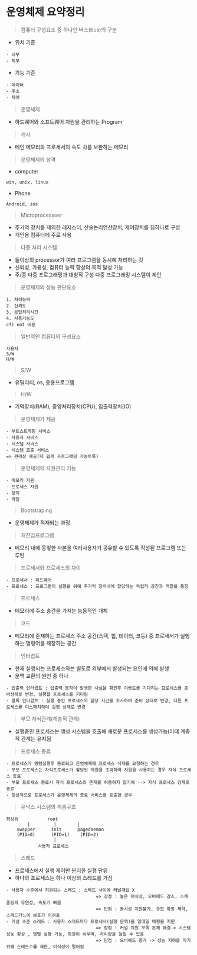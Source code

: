 # 운영체제 요약정리

> 컴퓨터 구성요소 중 하나인 버스(bus)의 구분<br>
- 위치 기준
```
- 내부
- 외부
```
- 기능 기준
```
- 데이터
- 주소
- 제어
```
> 운영체제<br>
- 하드웨어와 소프트웨어 자원을 관리하는 Program
> 캐시<br>
- 메인 메모리와 프로세서의 속도 차를 보완하는 메모리
> 운영체제의 성격<br>
- computer
```
win, unix, linux
```
- Phone
```
Android, ios
```
> Microprocessoer<br>
- 주기억 장치를 제외한 레지스터, 산술논리연산장치, 제어장치를 칩하나로 구성
- 개인용 컴퓨터에 주로 사용
> 다중 처리 시스템<br>
- 둘이상의 processor가 여러 프로그램을 동시에 처리하는 것
- 신뢰성, 가용성, 컴퓨터 능력 향상의 목적 달성 가능
- 주/종 다중 프로그래밍과 대칭적 구성 다중 프로그래밍 시스템이 제안
> 운영체제의 성능 판단요소
```
1. 처리능력
2. 신뢰도
3. 응답처리시간
4. 사용가능도
cf) not 비용
```
> 일반적인 컴퓨터의 구성요소<br>
```
사용자
S/W
H/W
```
> S/W<br>
- 유틸리티, os, 응용프로그램
> H/W<br>
- 기억장치(RAM), 중앙처리장치(CPU), 입출력장치(IO)
> 운영체제가 제공<br>
```
- 부트스트래핑 서비스
- 사용자 서비스
- 시스템 서비스
- 시스템 호출 서비스
=> 편리성 제공(더 쉽게 프로그래밍 가능토록)
```
> 운영체제의 자원관리 기능<br>
```
- 메모리 자원
- 프로세스 자원
- 장치
- 파일
```
> Bootstraping<br>
- 운영체제가 적재되는 과정
> 재진입프로그램<br>
- 메모리 내에 동잏한 사본을 여러사용자가 공유할 수 있도록 작성된 프로그램 또는 루틴
> 프로세서와 프로세스의 차이<br>
```
- 프로세서 : 하드웨어
- 프로세스 : 프로그램이 실행을 위해 주기억 장치내에 할당하는 독립적 공간과 역할을 통칭
```
> 프로세스<br>
- 메모리에 주소 송간을 가지는 능동적인 개체
> 코드<br>
- 메모리에 존재하는 프로세스 주소 공간(스택, 힙, 데이터, 코등) 중 프로세서가 실행하는 명령어를 제장하는 공간
> 인터럽트<br>
- 현재 실행되는 프로세스와는 별도로 외부에서 발생되는 요인에 의해 발생
- 문맥 교환의 원인 중 하나
```
- 입출력 인터럽트 : 입출력 동작이 발생한 사실을 확인후 이벤트를 기다리는 프로세스를 준비상태로 변경, 실행할 프로세스를 기다림
- 클록 인터럽트 : 실행 중인 프로세스의 할당 시간을 조사하여 준비 상태로 변경, 다른 프로세스를 디스패치하여 실행 상태로 변경
```
> 부모 자식관계(계층적 관계)<br>
- 실행중인 프로세스는 생성 시스템을 호출해 새로운 프로세스를 생성가능(이떄 계층적 관계는 유지됨
> 프로세스 종료<br>
```
- 프로세스가 명령실행후 종료되고 운영체제에 프로세스 삭제를 요청하는 경우
- 부모 프로세스는 자식프로세스가 할당된 자원을 초과하여 자원을 사용하는 경우 자식 프로세스 종료
- 부모 프로세스 종료시 자식 프로세스의 존재를 허용하지 않기에 --> 자식 프로세스 강제로 종료
- 정상적으로 프로세스가 운영체제의 종료 서비스를 호출한 경우
```
> 유닉스 시스템의 계층구조<br>
```
최상위           root
        |         |        |
    swapper      init      pagedaemon
    (PID=0)      (PID=1)    (PID=2)
                  |
            사용자 프로세스
```
> 스레드<br>
- 프로세스에서 실행 제어만 분리한 실행 단위
- 하나의 프로세스는 하나 이상의 스레드를 가짐
```
- 사용자 수준에서 지원되는 스레드 : 스레드 사이에 터널개입 X 
                                  => 장점 : 높은 이식성, 오버헤드 감소, 스케줄링의 유연성, 속도가 빠름
                                  => 단점 : 동시성 지원불가, 규모 확장 제약, 스레드가느이 보호가 어려움
- 커널 수준 스레드 : 사용자 스레드마다 프로세서(실행 문맥)을 일대일 매핑을 지원
                                  => 장점 : 커널 지원 부족 문제 해결-> 시스템 성능 향상 , 병렬 실행 가능, 확장이 쉬우며, 처리량을 늘릴 수 있음
                                  => 단점 : 오버헤드 증가 -> 성능 저하를 막기위해 스레드수를 제한, 이식성이 떨어짐
```








